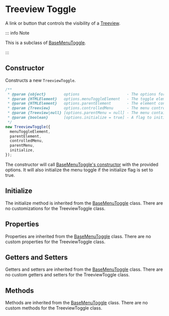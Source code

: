 # Treeview Toggle

A link or button that controls the visibility of a [Treeview](./treeview).

::: info Note

This is a subclass of [BaseMenuToggle](./base-menu-toggle).

:::

## Constructor

Constructs a new `TreeviewToggle`.

```js
/**
 * @param {object}        options                     - The options for generating the menu toggle.
 * @param {HTMLElement}   options.menuToggleElement   - The toggle element in the DOM.
 * @param {HTMLElement}   options.parentElement       - The element containing the controlled menu.
 * @param {Treeview}      options.controlledMenu      - The menu controlled by this toggle.
 * @param {Treeview|null} [options.parentMenu = null] - The menu containing this toggle.
 * @param {boolean}       [options.initialize = true] - A flag to initialize the menu toggle immediately upon creation.
 */
new TreeviewToggle({
  menuToggleElement,
  parentElement,
  controlledMenu,
  parentMenu,
  initialize,
});
```

The constructor will call [BaseMenuToggle's constructor](./base-menu-toggle#constructor) with the provided options. It will also initialize the menu toggle if the initialize flag is set to true.

## Initialize

The initialize method is inherited from the [BaseMenuToggle](./base-menu-toggle#initialize) class. There are no customizations for the TreeviewToggle class.

## Properties

Properties are inherited from the [BaseMenuToggle](./base-menu-toggle#properties) class. There are no custom properties for the TreeviewToggle class.

## Getters and Setters

Getters and setters are inherited from the [BaseMenuToggle](./base-menu-toggle#getters-and-setters) class. There are no custom getters and setters for the TreeviewToggle class.

## Methods

Methods are inherited from the [BaseMenuToggle](./base-menu-toggle#methods) class. There are no custom methods for the TreeviewToggle class.
